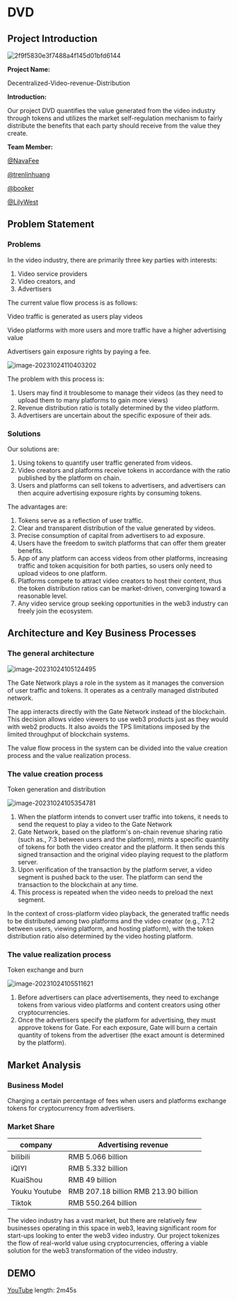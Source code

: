 # DVD

## Project Introduction

![2f9f5830e3f7488a4f145d01bfd6144](imgs/2f9f5830e3f7488a4f145d01bfd6144.png)

**Project Name:** 

Decentralized-Video-revenue-Distribution

**Introduction:**

Our project DVD quantifies the value generated from the video industry through tokens and utilizes the market self-regulation mechanism to fairly distribute the benefits that each party should receive from the value they create.

**Team Member:**

[@NavaFee](https://github.com/NavaFee) 

[@trenlinhuang](https://github.com/trenlinhuang)

[@booker](https://github.com/bookerhuang)

[@LilyWest](https://github.com/lilywest2022)

## Problem Statement

### Problems

In the video industry, there are primarily three key parties with interests:

1. Video service providers
2. Video creators, and
3. Advertisers

The current value flow process is as follows:

Video traffic is generated as users play videos

Video platforms with more users and more traffic have a higher advertising value

Advertisers gain exposure rights by paying a fee.

![image-20231024110403202](imgs/image-20231024110403202.png)

The problem with this process is:

1. Users may find it troublesome to manage their videos (as they need to upload them to many platforms to gain more views)
2. Revenue distribution ratio is totally determined by the video platform.
3. Advertisers are uncertain about the specific exposure of their ads.

### Solutions

Our solutions are:

1. Using tokens to quantify user traffic generated from videos.
2. Video creators and platforms receive tokens in accordance with the ratio published by the platform on chain.
3. Users and platforms can sell tokens to advertisers, and advertisers can then acquire advertising exposure rights by consuming tokens.

The advantages are:

1. Tokens serve as a reflection of user traffic.
2. Clear and transparent distribution of the value generated by videos.
3. Precise consumption of capital from advertisers to ad exposure.
4. Users have the freedom to switch platforms that can offer them greater benefits.
5. App of any platform can access videos from other platforms, increasing traffic and token acquisition for both parties, so users only need to upload videos to one platform.
6. Platforms compete to attract video creators to host their content, thus the token distribution ratios can be market-driven, converging toward a reasonable level.
7. Any video service group seeking opportunities in the web3 industry can freely join the ecosystem.

## Architecture and Key Business Processes

### The general architecture

![image-20231024105124495](imgs/image-20231024105124495.png)

The Gate Network plays a role in the system as it manages the conversion of user traffic and tokens. It operates as a centrally managed distributed network.

The app interacts directly with the Gate Network instead of the blockchain. This decision allows video viewers to use web3 products just as they would with web2 products. It also avoids the TPS limitations imposed by the limited throughput of blockchain systems.

The value flow process in the system can be divided into the value creation process and the value realization process.

### The value creation process

Token generation and distribution

![image-20231024105354781](imgs/image-20231024105354781.png)

1. When the platform intends to convert user traffic into tokens, it needs to send the request to play a video to the Gate Network
2. Gate Network, based on the platform's on-chain revenue sharing ratio (such as., 7:3 between users and the platform), mints a specific quantity of tokens for both the video creator and the platform. It then sends this signed transaction and the original video playing request to the platform server.
3. Upon verification of the transaction by the platform server, a video segment is pushed back to the user. The platform can send the transaction to the blockchain at any time.
4. This process is repeated when the video needs to preload the next segment.

In the context of cross-platform video playback, the generated traffic needs to be distributed among two platforms and the video creator (e.g., 7:1:2 between users, viewing platform, and hosting platform), with the token distribution ratio also determined by the video hosting platform.

### The value realization process

Token exchange and burn

![image-20231024105511621](imgs/image-20231024105511621.png)

1. Before advertisers can place advertisements, they need to exchange tokens from various video platforms and content creators using other cryptocurrencies.
2. Once the advertisers specify the platform for advertising, they must approve tokens for Gate. For each exposure, Gate will burn a certain quantity of tokens from the advertiser (the exact amount is determined by the platform).

## Market Analysis

### Business Model

Charging a certain percentage of fees when users and platforms exchange tokens for cryptocurrency from advertisers.

### Market Share

| company       | Advertising revenue                    |
| ------------- | -------------------------------------- |
| bilibili      | RMB 5.066 billion                      |
| iQIYI         | RMB 5.332 billion                      |
| KuaiShou      | RMB 49 billion                         |
| Youku Youtube | RMB 207.18 billion  RMB 213.90 billion |
| Tiktok        | RMB 550.264 billion                    |

The video industry has a vast market, but there are relatively few businesses operating in this space in web3, leaving significant room for start-ups looking to enter the web3 video industry. Our project tokenizes the flow of real-world value using cryptocurrencies, offering a viable solution for the web3 transformation of the video industry.

## DEMO

[YouTube](https://youtu.be/pqs76fcAOUs) length: 2m45s

